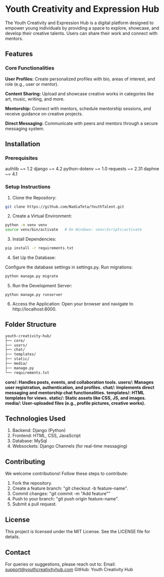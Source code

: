 # Youth Creativity and Expression Hub
The Youth Creativity and Expression Hub is a digital platform designed to empower young individuals by providing a space to explore, showcase, and develop their creative talents. Users can share their work and connect with mentors.

## Features
### Core Functionalities
**User Profiles:**
Create personalized profiles with bio, areas of interest, and role (e.g., user or mentor).

**Content Sharing:**
Upload and showcase creative works in categories like art, music, writing, and more.

**Mentorship:**
Connect with mentors, schedule mentorship sessions, and receive guidance on creative projects.

**Direct Messaging:**
Communicate with peers and mentors through a secure messaging system.

## Installation
### Prerequisites
authlib ~= 1.2
django ~= 4.2
python-dotenv ~= 1.0
requests ~= 2.31
daphne ~= 4.1 

### Setup Instructions
1. Clone the Repository:

```sh
git clone https://github.com/NadiaTeta/YouthTalent.git
```

2. Create a Virtual Environment:

```sh
python -m venv venv
source venv/bin/activate   # On Windows: venv\Scripts\activate
```

3. Install Dependencies:

```sh
pip install -r requirements.txt
```

4. Set Up the Database:

Configure the database settings in settings.py.
Run migrations:

```sh
python manage.py migrate
```

5. Run the Development Server:

```
python manage.py runserver
```

6. Access the Application:
Open your browser and navigate to http://localhost:8000.

## Folder Structure
```sh
youth-creativity-hub/
├── core/
├── users/
├── chat/
├── templates/
├── static/
├── media/
├── manage.py
└── requirements.txt
```
**core/: Handles posts, events, and collaboration tools.**
**users/: Manages user registration, authentication, and profiles.**
**chat/: Implements direct messaging and mentorship chat functionalities.**
**templates/: HTML templates for views.**
**static/: Static assets like CSS, JS, and images.**
**media/: User-uploaded files (e.g., profile pictures, creative works).**
   
## Technologies Used
1. Backend: Django (Python)
2. Frontend: HTML, CSS, JavaScript
3. Database: MySql
4. Websockets: Django Channels (for real-time messaging)
   
## Contributing
We welcome contributions! Follow these steps to contribute:

1. Fork the repository.
2. Create a feature branch: "git checkout -b feature-name".
3. Commit changes: "git commit -m "Add feature""
4. Push to your branch: "git push origin feature-name".
5. Submit a pull request.
 
## License
This project is licensed under the MIT License. See the LICENSE file for details.

## Contact
For queries or suggestions, please reach out to:
Email: support@youthcreativityhub.com
GitHub: Youth Creativity Hub
